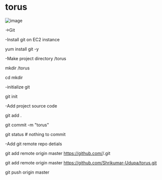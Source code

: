 # torus

![image](https://user-images.githubusercontent.com/63946099/178664839-9d0620e4-a588-4179-9ec5-844b0b4f703c.png)

->Git

-Install git on EC2 instance

yum install git -y

-Make project directory /torus

mkdir /torus

cd mkdir

-initialize git

git init

-Add project source code

git add .

git commit -m "torus"

git status # nothing to commit

-Add git remote repo detials

git add remote origin master https://github.com/<User-Name>/<repo-name>.git
  
git add remote origin master https://github.com/Shrikumar-Udupa/torus.git
  
git push origin master
